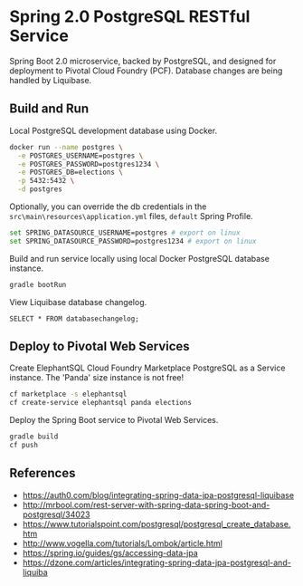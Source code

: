 # Spring 2.0 PostgreSQL RESTful Service

Spring Boot 2.0 microservice, backed by PostgreSQL, and designed for deployment to Pivotal Cloud Foundry (PCF). Database changes are being handled by Liquibase.

## Build and Run

Local PostgreSQL development database using Docker.

```bash
docker run --name postgres \
  -e POSTGRES_USERNAME=postgres \
  -e POSTGRES_PASSWORD=postgres1234 \
  -e POSTGRES_DB=elections \
  -p 5432:5432 \
  -d postgres
```

Optionally, you can override the db credentials in the `src\main\resources\application.yml` files, `default` Spring Profile.

```bash
set SPRING_DATASOURCE_USERNAME=postgres # export on linux
set SPRING_DATASOURCE_PASSWORD=postgres1234 # export on linux
```

Build and run service locally using local Docker PostgreSQL database instance.

```bash
gradle bootRun
```

View Liquibase database changelog.

```postgresplsql
SELECT * FROM databasechangelog;
```

## Deploy to Pivotal Web Services

Create ElephantSQL Cloud Foundry Marketplace PostgreSQL as a Service instance. The 'Panda' size instance is not free!

```bash
cf marketplace -s elephantsql
cf create-service elephantsql panda elections
```

Deploy the Spring Boot service to Pivotal Web Services.

```bash
gradle build
cf push
```

## References

- <https://auth0.com/blog/integrating-spring-data-jpa-postgresql-liquibase>
- <http://mrbool.com/rest-server-with-spring-data-spring-boot-and-postgresql/34023>
- <https://www.tutorialspoint.com/postgresql/postgresql_create_database.htm>
- <http://www.vogella.com/tutorials/Lombok/article.html>
- <https://spring.io/guides/gs/accessing-data-jpa>
- <https://dzone.com/articles/integrating-spring-data-jpa-postgresql-and-liquiba>
